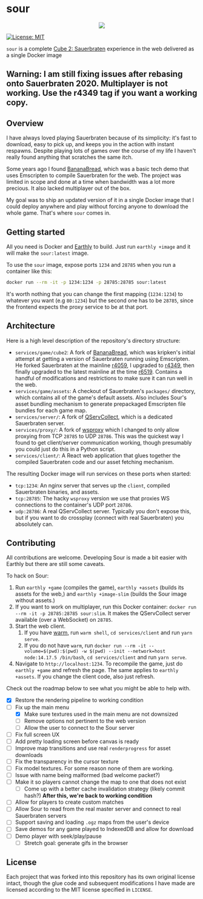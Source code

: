 # sour
<p align="center">
  <img src="gh-assets/header.gif">
</p>

[![License:
MIT](https://img.shields.io/badge/License-MIT-yellow.svg)](https://opensource.org/licenses/MIT)

`sour` is a complete [Cube 2: Sauerbraten](http://sauerbraten.org/) experience in the web delivered as a single Docker image

## Warning: I am still fixing issues after rebasing onto Sauerbraten 2020. Multiplayer is not working. Use the r4349 tag if you want a working copy.

## Overview

I have always loved playing Sauerbraten because of its simplicity: it's fast to download, easy to pick up, and keeps you in the action with instant respawns. Despite playing lots of games over the course of my life I haven't really found anything that scratches the same itch.

Some years ago I found [BananaBread](https://github.com/kripken/BananaBread), which was a basic tech demo that uses Emscripten to compile Sauerbraten for the web. The project was limited in scope and done at a time when bandwidth was a lot more precious. It also lacked multiplayer out of the box.

My goal was to ship an updated version of it in a single Docker image that I could deploy anywhere and play without forcing anyone to download the whole game. That's where `sour` comes in.

## Getting started

All you need is Docker and [Earthly](https://earthly.dev/) to build. Just run `earthly +image` and it will make the `sour:latest` image.

To use the `sour` image, expose ports `1234` and `28785` when you run a container like this:

```bash
docker run --rm -it -p 1234:1234 -p 28785:28785 sour:latest
```

It's worth nothing that you can change the first mapping (`1234:1234`) to whatever you want (e.g `80:1234`) but the second one has to be `28785`, since the frontend expects the proxy service to be at that port.

## Architecture

Here is a high level description of the repository's directory structure:
* `services/game/cube2`: A fork of [BananaBread](https://github.com/kripken/BananaBread), which was kripken's initial attempt at getting a version of Sauerbraten running using Emscripten. He forked Sauerbraten at the mainline [r4059](https://sourceforge.net/p/sauerbraten/code/4059), I upgraded to [r4349](https://sourceforge.net/p/sauerbraten/code/4349), then finally upgraded to the latest mainline at the time [r6519](https://sourceforge.net/p/sauerbraten/code/6519). Contains a handful of modifications and restrictions to make sure it can run well in the web.
* `services/game/assets`: A checkout of Sauerbraten's `packages/` directory, which contains all of the game's default assets. Also includes Sour's asset bundling mechanism to generate prepackaged Emscripten file bundles for each game map.
* `services/server/`: A fork of [QServCollect](https://github.com/deathstar/QServCollect), which is a dedicated Sauerbraten server.
* `services/proxy/`: A fork of [wsproxy](https://github.com/FWGS/wsproxy) which I changed to only allow proxying from TCP `28785` to UDP `28786`. This was the quickest way I found to get client/server communication working, though presumably you could just do this in a Python script.
* `services/client/`: A React web application that glues together the compiled Sauerbraten code and our asset fetching mechanism.

The resulting Docker image will run services on these ports when started:
* `tcp:1234`: An nginx server that serves up the `client`, compiled Sauerbraten binaries, and assets.
* `tcp:28785`: The hacky `wsproxy` version we use that proxies WS connections to the container's UDP port `28786`.
* `udp:28786`: A real QServCollect server. Typically you don't expose this, but if you want to do crossplay (connect with real Sauerbraten) you absolutely can.

## Contributing

All contributions are welcome. Developing Sour is made a bit easier with Earthly but there are still some caveats.

To hack on Sour:
1. Run `earthly +game` (compiles the game), `earthly +assets` (builds its assets for the web,) and `earthly +image-slim` (builds the Sour image without assets.)
2. If you want to work on multiplayer, run this Docker container: `docker run --rm -it -p 28785:28785 sour:slim`. It makes the QServCollect server available (over a WebSocket) on `28785`.
3. Start the web client.
    1. If you have [warm](https://github.com/cfoust/warm/blob/master/warm), run `warm shell`, `cd services/client` and run `yarn serve`.
    2. If you do not have `warm`, run `docker run --rm -it --volume=$(pwd):$(pwd) -w $(pwd) --init --network=host node:14.17.5 /bin/bash`, `cd services/client` and run `yarn serve`.
4. Navigate to `http://localhost:1234`. To recompile the game, just do `earthly +game` and refresh the page. The same applies to `earthly +assets`. If you change the client code, also just refresh.

Check out the roadmap below to see what you might be able to help with.

* [X] Restore the rendering pipeline to working condition
* [ ] Fix up the main menu
  * [X] Make sure textures used in the main menu are not downsized
  * [ ] Remove options not pertinent to the web version
  * [ ] Allow the user to connect to the Sour server
* [ ] Fix full screen UX
* [ ] Add pretty loading screen before canvas is ready
* [ ] Improve map transitions and use real `renderprogress` for asset downloads
* [ ] Fix the transparency in the cursor texture
* [ ] Fix model textures. For some reason none of them are working.
* [ ] Issue with name being malformed (bad welcome packet?)
* [ ] Make it so players cannot change the map to one that does not exist
  * [ ] Come up with a better cache invalidation strategy (likely commit hash?)
**After this, we're back to working condition**
* [ ] Allow for players to create custom matches
* [ ] Allow Sour to read from the real master server and connect to real Sauerbraten servers
* [ ] Support saving and loading `.ogz` maps from the user's device
* [ ] Save demos for any game played to IndexedDB and allow for download
* [ ] Demo player with seek/play/pause
  * [ ] Stretch goal: generate gifs in the browser

## License

Each project that was forked into this repository has its own original license intact, though the glue code and subsequent modifications I have made are licensed according to the MIT license specified in `LICENSE`.
